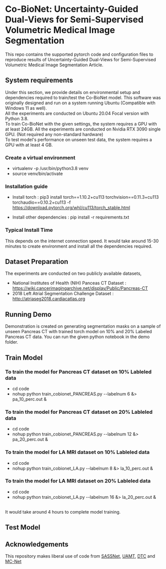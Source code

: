 # Co-BioNet: Uncertainty-Guided Dual-Views for Semi-Supervised Volumetric  Medical Image Segmentation
This repo contains the supported pytorch code and configuration files to reproduce results of Uncertainty-Guided Dual-Views for Semi-Supervised Volumetric Medical Image Segmentation Article.



## System requirements
Under this section, we provide details on environmental setup and dependencies required to train/test the Co-BioNet model.
This software was originally designed and run on a system running Ubuntu (Compatible with Windows 11 as well).
<br>
All the experiments are conducted on Ubuntu 20.04 Focal version with Python 3.8.
<br>
To train Co-BioNet with the given settings, the system requires a GPU with at least 24GB. All the experiments are conducted on Nvidia RTX 3090 single GPU.
(Not required any non-standard hardware)
<br>
To test model's performance on unseen test data, the system requires a GPU with at least 4 GB.

### Create a virtual environment

- virtualenv -p /usr/bin/python3.8 venv
- source venv/bin/activate

### Installation guide 

- Install torch : 
pip3 install torch==1.10.2+cu113 torchvision==0.11.3+cu113 torchaudio==0.10.2+cu113 -f https://download.pytorch.org/whl/cu113/torch_stable.html

- Install other dependencies : 
pip install -r requirements.txt

### Typical Install Time 
This depends on the internet connection speed. It would take around 15-30 minutes to create environment and install all the dependencies required.


## Dataset Preparation
The experiments are conducted on two publicly available datasets,
- National Institutes of Health (NIH) Panceas CT Dataset : https://wiki.cancerimagingarchive.net/display/Public/Pancreas-CT
- 2018 Left Atrial Segmentation Challenge Dataset : http://atriaseg2018.cardiacatlas.org

## Running Demo
Demonstration is created on generating segmentation masks on a sample of unseen Pancreas CT with trained torch model on 10% and 20% Labeled Pancreas CT data. You can run the given python notebook in the demo folder.

## Train Model
### To train the model for Pancreas CT dataset on 10% Lableled data
- cd code
- nohup python train_cobionet_PANCREAS.py --labelnum 6 &> pa_10_perc.out &

### To train the model for Pancreas CT dataset on 20% Lableled data
- cd code
- nohup python train_cobionet_PANCREAS.py --labelnum 12 &> pa_20_perc.out &

### To train the model for LA MRI dataset on 10% Lableled data
- cd code
- nohup python train_cobionet_LA.py --labelnum 8 &> la_10_perc.out &

### To train the model for LA MRI dataset on 20% Lableled data
- cd code
- nohup python train_cobionet_LA.py --labelnum 16 &> la_20_perc.out &

<br>
It would take around 4 hours to complete model training.

## Test Model


## Acknowledgements

This repository makes liberal use of code from [SASSNet](https://github.com/kleinzcy/SASSnet), [UAMT](https://github.com/yulequan/UA-MT), [DTC](https://github.com/HiLab-git/DTC) and [MC-Net](https://github.com/ycwu1997/MC-Net/)


